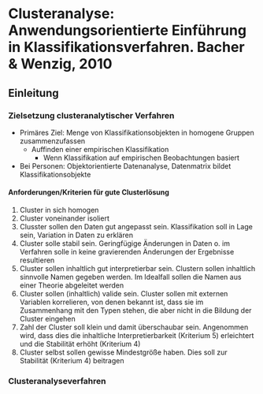 # Clusteranalyse: Anwendungsorientierte Einführung in Klassifikationsverfahren. Bacher & Wenzig, 2010

## Einleitung

### Zielsetzung clusteranalytischer Verfahren
- Primäres Ziel: Menge von Klassifikationsobjekten in homogene Gruppen zusammenzufassen
  - Auffinden einer empirischen Klassifikation
    - Wenn Klassifikation auf empirischen Beobachtungen basiert
- Bei Personen: Objektorientierte Datenanalyse, Datenmatrix bildet Klassifikationsobjekte
#### Anforderungen/Kriterien für gute Clusterlösung
1. Cluster in sich homogen
2. Cluster voneinander isoliert
3. Clusster sollen den Daten gut angepasst sein. Klassifikation soll in Lage sein, Variation in Daten zu erklären
4. Cluster solle stabil sein. Geringfügige Änderungen in Daten o. im Verfahren solle in keine gravierenden Änderungen der Ergebnisse resultieren
5. Cluster sollen inhaltlich gut interpretierbar sein. Clustern sollen inhaltlich sinnvolle Namen gegeben werden. Im Idealfall sollen die Namen aus einer Theorie abgeleitet werden
6. Cluster sollen (inhaltlich) valide sein. Cluster sollen mit externen Variablen korrelieren, von denen bekannt ist, dass sie im Zusammenhang mit den Typen stehen, die aber nicht in die Bildung der Cluster eingehen
7. Zahl der Cluster soll klein und damit überschaubar sein. Angenommen wird, dass dies die inhaltliche Interpretierbarkeit (Kriterium 5) erleichtert und die Stabilität erhöht (Kriterium 4)
8. Cluster selbst sollen gewisse Mindestgröße haben. Dies soll zur Stabilität (Kriterium 4) beitragen

### Clusteranalyseverfahren
